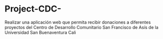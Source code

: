 # Project-CDC-
Realizar una aplicación web que permita recibir donaciones a diferentes proyectos del Centro de Desarrollo Comunitario San Francisco de Asís de la Universidad San Buenaventura Cali 
